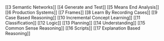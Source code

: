 [[3 Semantic Networks]]
[[4 Generate and Test]]
[[5 Means End Analysis]]
[[6 Production Systems]]
[[7 Frames]]
[[8 Learn By Recording Cases]]
[[9 Case Based Reasoning]]
[[10 Incremental Concept Learning]]
[[11 Classification]]
[[12 Logic]]
[[13 Planning]]
[[14 Understanding]]
[[15 Common Sense Reasoning]]
[[16 Scripts]]
[[17 Explanation Based Reasoning]]